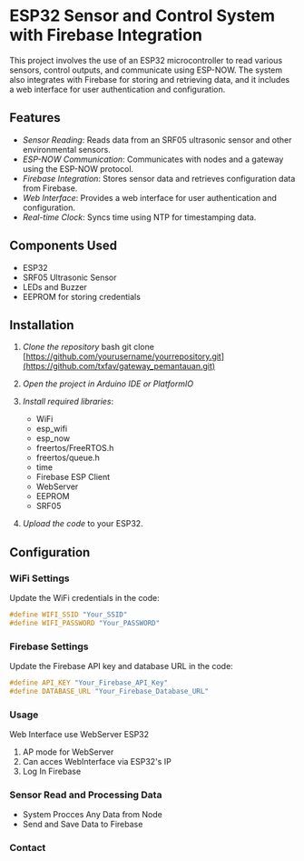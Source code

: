 # ESP32 Sensor and Control System with Firebase Integration

This project involves the use of an ESP32 microcontroller to read various sensors, control outputs, and communicate using ESP-NOW. The system also integrates with Firebase for storing and retrieving data, and it includes a web interface for user authentication and configuration.

## Features

- *Sensor Reading*: Reads data from an SRF05 ultrasonic sensor and other environmental sensors.
- *ESP-NOW Communication*: Communicates with nodes and a gateway using the ESP-NOW protocol.
- *Firebase Integration*: Stores sensor data and retrieves configuration data from Firebase.
- *Web Interface*: Provides a web interface for user authentication and configuration.
- *Real-time Clock*: Syncs time using NTP for timestamping data.

## Components Used

- ESP32
- SRF05 Ultrasonic Sensor
- LEDs and Buzzer
- EEPROM for storing credentials

## Installation

1. *Clone the repository*
    bash
    git clone [https://github.com/yourusername/yourrepository.git](https://github.com/txfav/gateway_pemantauan.git)
    

2. *Open the project in Arduino IDE or PlatformIO*

3. *Install required libraries*:
    - WiFi
    - esp_wifi
    - esp_now
    - freertos/FreeRTOS.h
    - freertos/queue.h
    - time
    - Firebase ESP Client
    - WebServer
    - EEPROM
    - SRF05

4. *Upload the code* to your ESP32.

## Configuration

### WiFi Settings

Update the WiFi credentials in the code:
```cpp
#define WIFI_SSID "Your_SSID"
#define WIFI_PASSWORD "Your_PASSWORD"
```
### Firebase Settings

Update the Firebase API key and database URL in the code:
```cpp
#define API_KEY "Your_Firebase_API_Key"
#define DATABASE_URL "Your_Firebase_Database_URL"
```

### Usage
Web Interface use WebServer ESP32
1. AP mode for WebServer
2. Can acces WebInterface via ESP32's IP
3. Log In Firebase

### Sensor Read and Processing Data
- System Procces Any Data from Node
- Send and Save Data to Firebase

### Contact
